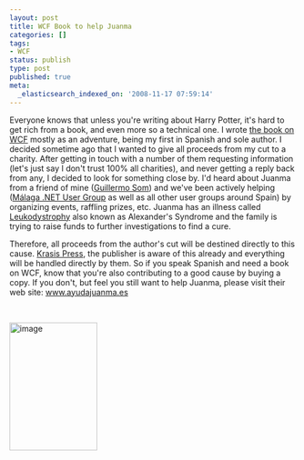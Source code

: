 ```yaml
---
layout: post
title: WCF Book to help Juanma
categories: []
tags:
- WCF
status: publish
type: post
published: true
meta:
  _elasticsearch_indexed_on: '2008-11-17 07:59:14'
---
```

<p>Everyone knows that unless you're writing about Harry Potter, it's hard to get rich from a book, and even more so a technical one. I wrote <a href="http://shop.campusmvp.com/Product-Introducci%C3%B3n-a-Windows-Communication-Foundation_33.aspx">the book on WCF</a> mostly as an adventure, being my first in Spanish and sole author. I decided sometime ago that I wanted to give all proceeds from my cut to a charity. After getting in touch with a number of them requesting information (let's just say I don't trust 100% all charities), and never getting a reply back from any, I decided to look for something close by. I'd heard about Juanma from a friend of mine (<a href="http://www.elguille.info/">Guillermo Som</a>) and we've been actively helping (<a href="http://www.malagadnug.org">M&#225;laga .NET User Group</a> as well as all other user groups around Spain) by organizing events, raffling prizes, etc. Juanma has an illness called <a href="http://en.wikipedia.org/wiki/Leukodystrophy">Leukodystrophy</a> also known as Alexander's Syndrome and the family is trying to raise funds to further investigations to find a cure. </p>  <p>Therefore, all proceeds from the author's cut will be destined directly to this cause. <a href="http://www.campusmvp.com/CampusMVP/Krasis_Press.htm">Krasis Press</a>, the publisher is aware of this already and everything will be handled directly by them. So if you speak Spanish and need a book on WCF, know that you're also contributing to a good cause by buying a copy. If you don't, but feel you still want to help Juanma, please visit their web site: <a href="http://www.ayudajuanma.es">www.ayudajuanma.es</a></p>  <p>&#160; </p>  <p><a href="http://www.hadihariri.com/blogengine/image.axd?picture=WindowsLiveWriter/WCFBookAllProceedstohelpJuanma_7B31/image_2.png"><img style="border-width:0;" border="0" alt="image" src="http://www.hadihariri.com/blogengine/image.axd?picture=WindowsLiveWriter/WCFBookAllProceedstohelpJuanma_7B31/image_thumb.png" width="154" height="225" /></a></p>
